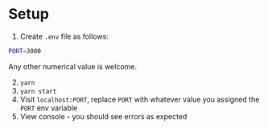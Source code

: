 # Setup

1. Create `.env` file as follows:

```bash
PORT=3000
```

Any other numerical value is welcome.

2. `yarn`
3. `yarn start`
4. Visit `localhost:PORT`, replace `PORT` with whatever value you assigned the `PORT` env variable
5. View console - you should see errors as expected
